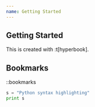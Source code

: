 ```yaml
---
name: Getting Started
---
```


## Getting Started

This is created with :t[hyperbook].

## Bookmarks

::bookmarks

```python showLineNumbers title="MyPython.py" {1} /test/#r /Python/#y /syntax/#l /print/
s = "Python syntax highlighting"
print s
```